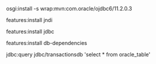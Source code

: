 osgi:install -s wrap:mvn:com.oracle/ojdbc6/11.2.0.3

features:install jndi

features:install jdbc

features:install db-dependencies

jdbc:query jdbc/transactionsdb 'select * from oracle_table'

